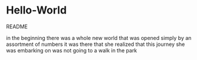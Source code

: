 # Hello-World
README

in the beginning there was a whole new world that was opened simply by an assortment of numbers
it was there that she realized that this journey she was embarking on was not going to a walk in the park
